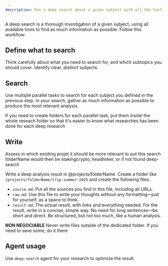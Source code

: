 ```yaml
---
description: Run a deep search about a given subject with all the tools you can use
---
```


A deep search is a thorough investigation of a given subject, using all available tools to find as much information as possible. Follow this workflow:

## Define what to search

Think carefully about what you need to search for, and which subtopics you should cover. Identify clear, distinct subjects.

## Search

Use multiple parallel tasks to search for each subject you defined in the previous step. In your search, gather as much information as possible to produce the most relevant analysis.

If you need to create folders for each parallel task, put them inside the whole reseach folder so that it's easier to know what researches has been done for each deep research

## Write

Assess in which existing projet it should be more relevant to put this search
folderName would then be stakingcrypto, headlinker, or if not found deep-search

Write a deep analysis result in @projects/folderName. Create a folder like `/projects/folderName/trip-summer-2025` and create the following files:

- `source.md`: Put all the sources you find in this file, including all URLs.
- `raw.md`: Use this file to write your thoughts without any formatting—just for yourself, as a space to think.
- `result.md`: The actual result, with links and everything needed. For the result, write in a concise, simple way. No need for long sentences—be short and direct. Be structured, but not too much, like a human analysis.

**NON NEGOCIABLE** Never write files outside of the dedicated folder. If you need to save some, do it there

## Agent usage

Use `deep-search` agent for your research to optimize the result.
